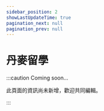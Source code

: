 ```yaml
---
sidebar_position: 2
showLastUpdateTime: true
pagination_next: null
pagination_prev: null
---
```


# 丹麥留學

:::caution Coming soon...

此頁面的資訊尚未新增，歡迎共同編輯。

:::